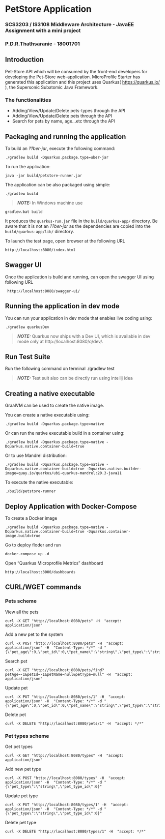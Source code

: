 # PetStore Application
### SCS3203 / IS3108 Middleware Architecture - JavaEE Assignment with a mini project
### P.D.R.Thathsaranie - 18001701


## Introduction
Pet-Store API which will be consumed by the front-end developers for developing the Pet-Store web-application.
MicroProfile Starter has generated this application and this project uses Quarkus( https://quarkus.io/ ), the Supersonic Subatomic Java Framework.


### The functionalities

- Adding/View/Update/Delete pets-types through the API
- Adding/View/Update/Delete pets through the API
- Search for pets by name, age...etc through the API


## Packaging and running the application

To build an _??ber-jar_, execute the following command:

    ./gradlew build -Dquarkus.package.type=uber-jar

To run the application:

    java -jar build/petstore-runner.jar

The application can be also packaged using simple:

    ./gradlew build
    
> **_NOTE:_** In Windows machine use 

    gradlew.bat build

It produces the `quarkus-run.jar` file in the `build/quarkus-app/` directory.
Be aware that it is not an _??ber-jar_ as the dependencies are copied into the `build/quarkus-app/lib/` directory.

To launch the test page, open browser at the following URL

    http://localhost:8080/index.html

## Swagger UI
Once the application is build and running, can open the swagger UI using following URL

     http://localhost:8080/swagger-ui/


## Running the application in dev mode

You can run your application in dev mode that enables live coding using:

    ./gradlew quarkusDev

> **_NOTE:_**  Quarkus now ships with a Dev UI, which is available in dev mode only at http://localhost:8080/q/dev/.

## Run Test Suite

Run the following command on terminal 
    ./gradlew test

> **_NOTE:_** Test suit also can be directly run using intellij idea 

## Creating a native executable

GraalVM can be used to create the native image.

You can create a native executable using:

    ./gradlew build -Dquarkus.package.type=native

Or can run the native executable build in a container using:

    ./gradlew build -Dquarkus.package.type=native -Dquarkus.native.container-build=true

Or to use Mandrel distribution:

    ./gradlew build -Dquarkus.package.type=native -Dquarkus.native.container-build=true -Dquarkus.native.builder-image=quay.io/quarkus/ubi-quarkus-mandrel:20.3-java11

To execute the native executable:

    ./build/petstore-runner


## Deploy Application with Docker-Compose

To create a Docker image

    ./gradlew build -Dquarkus.package.type=native -Dquarkus.native.container-build=true -Dquarkus.container-image.build=true

Go to deploy floder and run

    docker-compose up -d

Open “Quarkus Microprofile Metrics” dashboard

    http://localhost:3000/dashboards
    
## CURL/WGET commands

### Pets scheme

View all the pets 

    curl -X GET "http://localhost:8080/pets" -H  "accept: application/json"


Add a new pet to the system

    curl -X POST "http://localhost:8080/pets" -H  "accept: application/json" -H  "Content-Type: */*" -d "{\"pet_age\":0,\"pet_id\":0,\"pet_name\":\"string\",\"pet_type\":\"string\"}"
   
Search pet 

    curl -X GET "http://localhost:8080/pets/find?petAge=-1&petId=-1&petName=null&petType=null" -H  "accept: application/json"

Update pet

    curl -X PUT "http://localhost:8080/pets/1" -H  "accept: application/json" -H  "Content-Type: */*" -d "{\"pet_age\":0,\"pet_id\":0,\"pet_name\":\"string\",\"pet_type\":\"string\"}"
    
Delete pet

    curl -X DELETE "http://localhost:8080/pets/1" -H  "accept: */*"

### Pet types scheme

Get pet types

    curl -X GET "http://localhost:8080/types" -H  "accept: application/json"
    
Add new pet type

    curl -X POST "http://localhost:8080/types" -H  "accept: application/json" -H  "Content-Type: */*" -d "{\"pet_type\":\"string\",\"pet_type_id\":0}"
    
Update pet type

    curl -X PUT "http://localhost:8080/types/1" -H  "accept: application/json" -H  "Content-Type: */*" -d "{\"pet_type\":\"string\",\"pet_type_id\":0}"
    
Delete pet type

    curl -X DELETE "http://localhost:8080/types/1" -H  "accept: */*"
